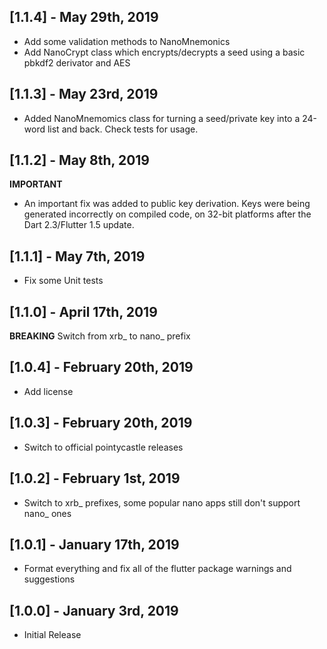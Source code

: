 ## [1.1.4] - May 29th, 2019

* Add some validation methods to NanoMnemonics
* Add NanoCrypt class which encrypts/decrypts a seed using a basic pbkdf2 derivator and AES

## [1.1.3] - May 23rd, 2019

* Added NanoMnemomics class for turning a seed/private key into a 24-word list and back. Check tests for usage.

## [1.1.2] - May 8th, 2019

**IMPORTANT**

* An important fix was added to public key derivation. Keys were being generated incorrectly on compiled code, on 32-bit platforms after the Dart 2.3/Flutter 1.5 update.

## [1.1.1] - May 7th, 2019

* Fix some Unit tests

## [1.1.0] - April 17th, 2019

**BREAKING**
Switch from xrb_ to nano_ prefix

## [1.0.4] - February 20th, 2019

* Add license

## [1.0.3] - February 20th, 2019

* Switch to official pointycastle releases

## [1.0.2] - February 1st, 2019

* Switch to xrb_ prefixes, some popular nano apps still don't support nano_ ones

## [1.0.1] - January 17th, 2019

* Format everything and fix all of the flutter package warnings and suggestions

## [1.0.0] - January 3rd, 2019

* Initial Release
